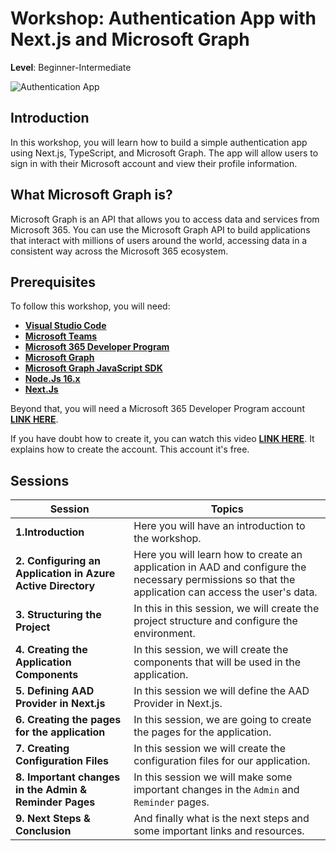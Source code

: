 # Workshop: Authentication App with Next.js and Microsoft Graph

**Level**: Beginner-Intermediate

![Authentication App](/img/authentication-workshop/authentication.gif "Authentication App")

## Introduction

In this workshop, you will learn how to build a simple authentication app using Next.js, TypeScript, and Microsoft Graph. The app will allow users to sign in with their Microsoft account and view their profile information.

## What Microsoft Graph is?

Microsoft Graph is an API that allows you to access data and services from Microsoft 365. You can use the Microsoft Graph API to build applications that interact with millions of users around the world, accessing data in a consistent way across the Microsoft 365 ecosystem.

## Prerequisites

To follow this workshop, you will need:

- **[Visual Studio Code](https://code.visualstudio.com/)**
- **[Microsoft Teams](https://www.microsoft.com/en-us/microsoft-teams/download-app?rtc=2)**
- **[Microsoft 365 Developer Program](https://developer.microsoft.com/en-us/microsoft-365/dev-program)**
- **[Microsoft Graph](https://developer.microsoft.com/en-us/graph)**
- **[Microsoft Graph JavaScript SDK](https://github.com/microsoftgraph/msgraph-sdk-javascript)**
- **[Node.Js 16.x](https://nodejs.org/en/)**
- **[Next.Js](https://nextjs.org/learn/foundations/about-nextjs)**

Beyond that, you will need a Microsoft 365 Developer Program account **[LINK HERE](https://developer.microsoft.com/en-us/microsoft-365/dev-program)**. 

If you have doubt how to create it, you can watch this video **[LINK HERE](https://www.youtube.com/watch?v=JvWLgirC8xs)**. It explains how to create the account. This account it's free. 

## Sessions


| Session                                                     | Topics                                                                                                                                              |
| ----------------------------------------------------------- | --------------------------------------------------------------------------------------------------------------------------------------------------- |
| **1.Introduction**                                          | Here you will have an introduction to the workshop.                                                                                                 |
| **2. Configuring an Application in Azure Active Directory** | Here you will learn how to create an application in AAD and configure the necessary permissions so that the application can access the user's data. |  |
| **3. Structuring the Project**                              | In this in this session, we will create the project structure and configure the environment.                                                        |
| **4. Creating the Application Components**                  | In this session, we will create the components that will be used in the application.                                                                |
| **5. Defining AAD Provider in Next.js**                     | In this session we will define the AAD Provider in Next.js.                                                                                         |
| **6. Creating the pages for the application**               | In this session, we are going to create the pages for the application.                                                                              |
| **7. Creating Configuration Files**                         | In this session we will create the configuration files for our application.                                                                         |
| **8. Important changes in the Admin & Reminder Pages**      | In this session we will make some important changes in the `Admin` and `Reminder` pages.                                                            |
| **9. Next Steps & Conclusion**                              | And finally what is the next steps and some important links and resources.                                                                          |



